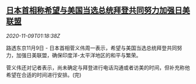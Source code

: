 <!--1604888595000-->
[日本首相称希望与美国当选总统拜登共同努力加强日美联盟](https://cn.reuters.com/article/japan-usa-alliance-1109-mon-idCNKBS27P02C)
------

<div><i>2020-11-09T01:18:38Z</i></div><p>路透东京11月9日 - 日本首相菅义伟周一表示，希望与美国当选总统拜登共同努力，加强日美联盟，确保印度洋-太平洋地区的和平与繁荣。</p><p>菅义伟还对记者表示，尚未确定与拜登进行电话沟通或者访美的时间，但补充称他希望在合适的时间进行安排。(完)</p>
